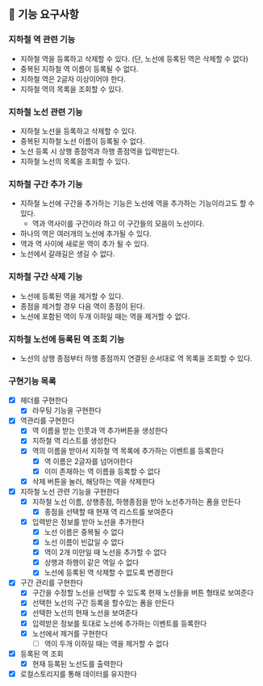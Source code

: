 ## 🚀 기능 요구사항

### 지하철 역 관련 기능

- 지하철 역을 등록하고 삭제할 수 있다. (단, 노선에 등록된 역은 삭제할 수 없다)
- 중복된 지하철 역 이름이 등록될 수 없다.
- 지하철 역은 2글자 이상이어야 한다.
- 지하철 역의 목록을 조회할 수 있다.

### 지하철 노선 관련 기능

- 지하철 노선을 등록하고 삭제할 수 있다.
- 중복된 지하철 노선 이름이 등록될 수 없다.
- 노선 등록 시 상행 종점역과 하행 종점역을 입력받는다.
- 지하철 노선의 목록을 조회할 수 있다.

### 지하철 구간 추가 기능

- 지하철 노선에 구간을 추가하는 기능은 노선에 역을 추가하는 기능이라고도 할 수 있다.
    - 역과 역사이를 구간이라 하고 이 구간들의 모음이 노선이다.
- 하나의 역은 여러개의 노선에 추가될 수 있다.
- 역과 역 사이에 새로운 역이 추가 될 수 있다.
- 노선에서 갈래길은 생길 수 없다.

### 지하철 구간 삭제 기능

- 노선에 등록된 역을 제거할 수 있다.
- 종점을 제거할 경우 다음 역이 종점이 된다.
- 노선에 포함된 역이 두개 이하일 때는 역을 제거할 수 없다.

### 지하철 노선에 등록된 역 조회 기능

- 노선의 상행 종점부터 하행 종점까지 연결된 순서대로 역 목록을 조회할 수 있다.

### 구현기능 목록

- [x] 헤더를 구현한다
    - [x] 라우팅 기능을 구현한다
- [x] 역관리를 구현한다
    - [x] 역 이름을 받는 인풋과 역 추가버튼을 생성한다
    - [x] 지하철 역 리스트를 생성한다
    - [x] 역의 이름을 받아서 지하철 역 목록에 추가하는 이벤트를 등록한다
        - [x] 역 이름은 2글자를 넘어야한다
        - [x] 이미 존재하는 역 이름을 등록할 수 없다
    - [x] 삭제 버튼을 눌러, 해당하는 역을 삭제한다
- [x] 지하철 노선 관련 기능을 구현한다
    - [x] 지하철 노선 이름, 상행종점, 하행종점을 받아 노선추가하는 폼을 만든다
        - [x] 종점을 선택할 때 현재 역 리스트를 보여준다
    - [x] 입력받은 정보를 받아 노선을 추가한다
        - [x] 노선 이름은 중복될 수 없다
        - [x] 노선 이름이 빈값일 수 없다
        - [x] 역이 2개 미만일 때 노선을 추가할 수 없다
        - [x] 상행과 하행이 같은 역일 수 없다
        - [x] 노선에 등록된 역 삭제할 수 없도록 변경한다
- [x] 구간 관리를 구현한다
    - [x] 구간을 수정할 노선을 선택할 수 있도록 현재 노선들을 버튼 형태로 보여준다
    - [x] 선택한 노선의 구간 등록을 할수있는 폼을 만든다
    - [x] 선택한 노선의 현재 노선을 보여준다
    - [x] 입력받은 정보를 토대로 노선에 추가하는 이벤트를 등록한다
    - [x] 노선에서 제거를 구현한다
        - [ ] 역이 두개 이하일 때는 역을 제거할 수 없다
- [x] 등록된 역 조회
    - [x] 현재 등록된 노선도를 출력한다
- [x] 로컬스토리지를 통해 데이터를 유지한다